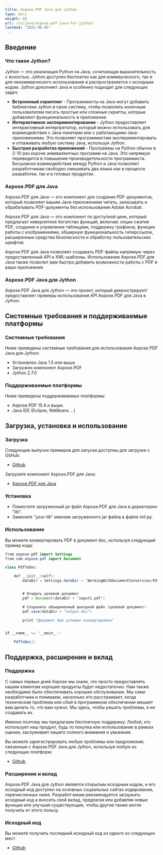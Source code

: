 ```yaml
---
title: Aspose.PDF Java для Jython
type: docs
weight: 60
url: /ru/java/aspose-pdf-java-for-jython/
lastmod: "2021-06-05"
---
```


## Введение

### Что такое Jython?

Jython — это реализация Python на Java, сочетающая выразительность с ясностью. Jython доступен бесплатно как для коммерческого, так и для некоммерческого использования и распространяется с исходным кодом. Jython дополняет Java и особенно подходит для следующих задач:

- **Встроенный скриптинг** - Программисты на Java могут добавить библиотеки Jython в свою систему, чтобы позволить конечным пользователям писать простые или сложные скрипты, которые добавляют функциональность в приложение.
- **Интерактивное экспериментирование** - Jython предоставляет интерактивный интерпретатор, который можно использовать для взаимодействия с Java-пакетами или с работающими Java-приложениями. Это позволяет программистам экспериментировать и отлаживать любую систему Java, используя Jython.
- **Быстрая разработка приложений** - Программы на Python обычно в 2-10 раз короче эквивалентных программ на Java.
 Это напрямую переводится в повышение производительности программиста. Бесшовное взаимодействие между Python и Java позволяет разработчикам свободно смешивать два языка как в процессе разработки, так и в готовых продуктах.

### Aspose.PDF для Java

Aspose.PDF для Java — это компонент для создания PDF-документов, который позволяет вашим Java-приложениям читать, записывать и обрабатывать PDF-документы без использования Adobe Acrobat.

Aspose.PDF для Java — это компонент по доступной цене, который предлагает невероятное богатство функций, включая: опции сжатия PDF, создание и управление таблицами, поддержку графиков, функции работы с изображениями, обширную функциональность гиперссылок, расширенные средства безопасности и обработку пользовательских шрифтов.

Aspose.PDF для Java позволяет создавать PDF-файлы напрямую через предоставленный API и XML-шаблоны. Использование Aspose.PDF для Java также позволит вам быстро добавить возможности работы с PDF в ваши приложения.

### Aspose.PDF Java для Jython

Aspose.PDF Java для Jython — это проект, который демонстрирует/предоставляет примеры использования API Aspose.PDF для Java в Jython.
## Системные требования и поддерживаемые платформы

### Системные требования

Ниже приведены системные требования для использования Aspose.PDF Java для Jython:

- Установлен Java 1.5 или выше
- Загружен компонент Aspose.PDF
- Jython 2.7.0

### Поддерживаемые платформы

Ниже приведены поддерживаемые платформы:

- Aspose.PDF 15.4 и выше.
- Java IDE (Eclipse, NetBeans ...)

## Загрузка, установка и использование

### Загрузка

Следующие выпуски примеров для запуска доступны для загрузки с GitHub:

- [Github](https://github.com/aspose-pdf/Aspose.PDF-for-Java/tree/master/Plugins/Aspose-Pdf-Java-for-Jython)

Загрузите компонент Aspose.PDF для Java:

- [Aspose.PDF для Java](https://downloads.aspose.com/pdf/java)

### Установка

- Поместите загруженный jar файл Aspose.PDF для Java в директорию "lib".
- Замените "your-lib" именем загруженного jar файла в файле _*init*_.py.

### Использование

Вы можете конвертировать PDF в документ doc, используя следующий пример кода:

```java
from aspose-pdf import Settings
from com.aspose.pdf import Document

class PdfToDoc:

    def __init__(self):
        dataDir = Settings.dataDir + 'WorkingWithDocumentConversion/PdfToDoc/'


        # Открыть целевой документ
        pdf = Document(dataDir + 'input1.pdf')

        # Сохранить объединенный выходной файл (целевой документ)
        pdf.save(dataDir + "output.doc")

        print "Документ был успешно конвертирован"


if __name__ == '__main__':       

    PdfToDoc()
```


## Поддержка, расширение и вклад

### Поддержка

С самых первых дней Aspose мы знали, что просто предоставлять нашим клиентам хорошие продукты будет недостаточно. Нам также необходимо было обеспечивать хорошее обслуживание. Мы сами разработчики и понимаем, насколько это расстраивает, когда техническая проблема или сбой в программном обеспечении мешает вам делать то, что вам нужно. Мы здесь, чтобы решать проблемы, а не создавать их.

Именно поэтому мы предлагаем бесплатную поддержку. Любой, кто использует наш продукт, будь то покупка или использование в рамках оценки, заслуживает нашего полного внимания и уважения.

Вы можете зарегистрировать любые проблемы или предложения, связанные с Aspose.PDF Java для Jython, используя любую из следующих платформ:

- [Github](https://github.com/aspose-pdf/Aspose.PDF-for-Java/issues)

### Расширение и вклад

Aspose.PDF Java для Jython является открытым исходным кодом, и его исходный код доступен на основных социальных сайтах кодирования, перечисленных ниже.
 Разработчикам рекомендуется загружать исходный код и вносить свой вклад, предлагая или добавляя новые функции или улучшая существующие, чтобы другие также могли получить от этого пользу.

### Исходный код

Вы можете получить последний исходный код из одного из следующих мест

- [Github](https://github.com/aspose-pdf/Aspose.PDF-for-Java)